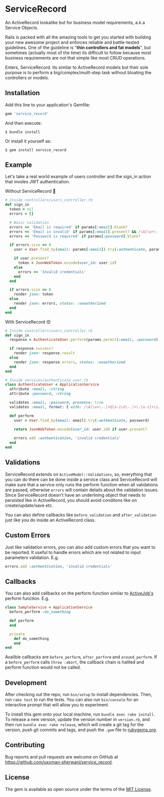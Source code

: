 # ServiceRecord

An ActiveRecord lookalike but for business model requirements, a.k.a Service Objects.

Rails is packed with all the amazing tools to get you started with building your new awesome project and enforces reliable and battle-tested guidelines. One of the guideline is "**thin controllers and fat models**", but sometimes (actually most of the time) its difficult to follow because most business requirements are not that simple like most CRUD operations. 

Enters, ServiceRecord. Its similar to ActiveRecord models but their sole purpose is to perform a big/complex/muilt-step task without bloating the controllers or models.

## Installation

Add this line to your application's Gemfile:

```ruby
gem 'service_record'
```

And then execute:

    $ bundle install

Or install it yourself as:

    $ gem install service_record

## Example

Let's take a real world example of users controller and the sign_in action that involes JWT authentication.

Without ServiceRecord 🙈

```ruby
# Inside controllers/users_controller.rb
def sign_in
  token = nil
  errors = []

  # Basic validation
  errors << 'Email is required' if params[:email].blank?
  errors << 'Email is invalid' if params[:email].present? && /\A[\w+\-.]+@[a-z\d\-.]+\.[a-z]+\z/i.match?(params[:email])
  errors << 'Password is required' if params[:password].blank?

  if errors.size == 0
    user = User.find_by(email: params[:email]).try(:authenticate, params[:password])

    if user.present?
      token = JsonWebToken.encode(user_id: user.id)
    else
      errors << 'Invalid credentials'
    end
  end

  if errors.size == 0
    render json: token
  else
    render json: errors, status: :unauthorized
  end
end
```

With ServiceRecord 😍

```ruby
# Inside controllers/users_controller.rb
def sign_in
  response = AuthenticateUser.perform(params.permit(:email, :password))

  if response.success?
    render json: response.result
  else
    render json: response.errors, status: :unauthorized
  end
end

# Inside services/authenticate_user.rb
class AuthenticateUser < ApplicationService
  attribute :email, :string
  attribute :password, :string

  validates :email, :password, presence: true
  validates :email, format: { with: /\A[\w+\-.]+@[a-z\d\-.]+\.[a-z]+\z/i }

  def perform
    user = User.find_by(email: email).try(:authenticate, password)

    return JsonWebToken.encode(user_id: user.id) if user.present?
    
    errors.add :authentication, 'invalid credentials'
  end
end
```

## Validations

ServiceRecord extends on `ActiveModel::Validations`, so, everything that you can do there can be done inside a service class and ServiceRecord will make sure that a service only runs the perform function when all validations are passed, otherwise `errors` will contain details about the validation issues. Since ServiceRecord doesn't have an underlining object that needs to persisted like in ActiveRecord, you should avoid conditons like on create/update/save etc.

You can also define callbacks like `before_validation` and `after_validation` just like you do inside an ActiveRecord class.


## Custom Errors

Just like validation errors, you can also add custom errors that you want to be reported. It useful to handle errors which are not related to input parameters validation. E.g.

```ruby
errors.add :authentication, 'invalid credentials'
```

## Callbacks

You can also add callbacks on the perform function similar to [ActiveJob's](https://edgeguides.rubyonrails.org/active_job_basics.html#callbacks) perform function. E.g.

```ruby
class SampleService < ApplicationService
  before_perform :do_something

  def perform
  end

  private
    def do_something
    end
end
```

Availble callbacks are `before_perform`, `after_perform` and `around_perform`. If a `before_perform` calls `throw :abort`, the callback chain is hallted and perform function would not be called.


## Development

After checking out the repo, run `bin/setup` to install dependencies. Then, run `rake test` to run the tests. You can also run `bin/console` for an interactive prompt that will allow you to experiment.

To install this gem onto your local machine, run `bundle exec rake install`. To release a new version, update the version number in `version.rb`, and then run `bundle exec rake release`, which will create a git tag for the version, push git commits and tags, and push the `.gem` file to [rubygems.org](https://rubygems.org).

## Contributing

Bug reports and pull requests are welcome on GitHub at https://github.com/uxxman-sherwani/service_record.


## License

The gem is available as open source under the terms of the [MIT License](https://opensource.org/licenses/MIT).
